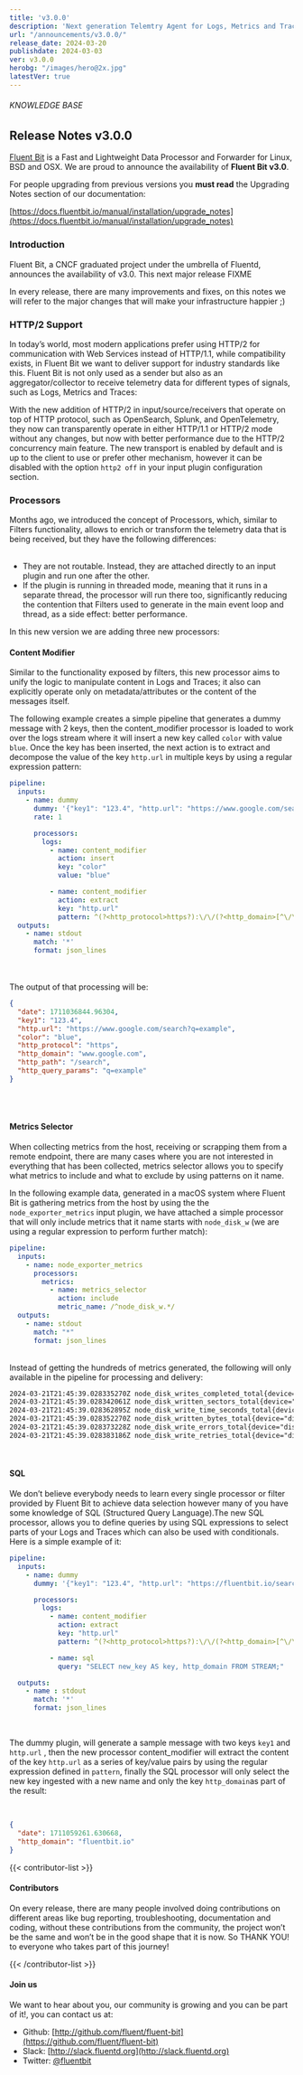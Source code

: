 ```yaml
---
title: 'v3.0.0'
description: 'Next generation Telemtry Agent for Logs, Metrics and Traces. '
url: "/announcements/v3.0.0/"
release_date: 2024-03-20
publishdate: 2024-03-03
ver: v3.0.0
herobg: "/images/hero@2x.jpg"
latestVer: true
---
```


###### KNOWLEDGE BASE

## Release Notes v3.0.0

[Fluent Bit](https://fluentbit.io) is a Fast and Lightweight Data Processor and Forwarder for Linux, BSD and OSX. We are proud to announce the availability of **Fluent Bit v3.0**.

For people upgrading from previous versions you **must read** the Upgrading Notes section of our documentation:

[https://docs.fluentbit.io/manual/installation/upgrade_notes](https://docs.fluentbit.io/manual/installation/upgrade_notes)

### Introduction

Fluent Bit, a CNCF graduated project under the umbrella of Fluentd, announces the availability of v3.0. This next major release FIXME

In every release, there are many improvements and fixes, on this notes we will refer to the major changes that will make your infrastructure happier ;)

### HTTP/2 Support

In today’s world, most modern applications prefer using HTTP/2 for communication with Web Services instead of HTTP/1.1, while compatibility exists, in Fluent Bit we want to deliver support for industry standards like this. Fluent Bit is not only used as a sender but also as an aggregator/collector to receive telemetry data for different types of signals, such as Logs, Metrics and Traces:


With the new addition of HTTP/2 in input/source/receivers that operate on top of  HTTP protocol, such as OpenSearch, Splunk, and OpenTelemetry, they now can transparently operate in either HTTP/1.1 or HTTP/2 mode without any changes, but now with better performance due to the HTTP/2 concurrency main feature.
The new transport is enabled by default and is up to the client to use or prefer other mechanism, however it can be disabled with the option `http2 off` in your input plugin configuration section.

### Processors

Months ago, we introduced the concept of Processors, which, similar to Filters functionality, allows to enrich or transform the telemetry data that is being received, but they have the following differences:
<br/><br/>

- They are not routable. Instead, they are attached directly to an input plugin and run one after the other.
- If the plugin is running in threaded mode, meaning that it runs in a separate thread, the processor will run there too, significantly reducing the contention that Filters used to generate in the main event loop and thread, as a side effect: better performance.

In this new version we are adding three new processors:

#### Content Modifier

Similar to the functionality exposed by filters, this new processor aims to unify the logic to manipulate content in Logs and Traces; it also can explicitly operate only on metadata/attributes or the content of the messages itself.

The following example creates a simple pipeline that generates a dummy message with 2 keys, then the content\_modifier processor is loaded to work over the logs stream where it will insert a new key called `color` with value `blue`. Once the key has been inserted, the next action is to extract and decompose the value of the key `http.url` in multiple keys by using a regular expression pattern:

```yaml
pipeline:
  inputs:
    - name: dummy
      dummy: '{"key1": "123.4", "http.url": "https://www.google.com/search?q=example"}'
      rate: 1

      processors:
        logs:
          - name: content_modifier
            action: insert
            key: "color"
            value: "blue"

          - name: content_modifier
            action: extract
            key: "http.url"
            pattern: ^(?<http_protocol>https?):\/\/(?<http_domain>[^\/\?]+)(?<http_path>\/[^?]*)?(?:\?(?<http_query_params>.*))?
  outputs:
    - name: stdout
      match: '*'
      format: json_lines
```

<br/><br/>
The output of that processing will be:

```json
{
  "date": 1711036844.96304,
  "key1": "123.4",
  "http.url": "https://www.google.com/search?q=example",
  "color": "blue",
  "http_protocol": "https",
  "http_domain": "www.google.com",
  "http_path": "/search",
  "http_query_params": "q=example"
}
```

<br/><br/>

#### Metrics Selector

When collecting metrics from the host, receiving or scrapping them from a remote endpoint, there are many cases where you are not interested in everything that has been collected, metrics selector allows you to specify what metrics to include and what to exclude by using patterns on it name.

In the following example data, generated in a macOS system where Fluent Bit is gathering metrics from the host by using the the `node_exporter_metrics` input plugin, we have attached a simple processor that will only include metrics that it name starts with `node_disk_w` (we are using a regular expression to perform further match):

```yaml
pipeline:
  inputs:
    - name: node_exporter_metrics
      processors:
        metrics:
          - name: metrics_selector
            action: include
            metric_name: /^node_disk_w.*/
  outputs:
    - name: stdout
      match: "*"
      format: json_lines
```

<br/>
Instead of getting the hundreds of metrics generated, the following will only available in the pipeline for processing and delivery:

<br/>

```txt
2024-03-21T21:45:39.028335270Z node_disk_writes_completed_total{device="disk0"} = 21667544
2024-03-21T21:45:39.028342061Z node_disk_written_sectors_total{device="disk0"} = 5289.927734375
2024-03-21T21:45:39.028362895Z node_disk_write_time_seconds_total{device="disk0"} = 1728.3985221549999
2024-03-21T21:45:39.028352270Z node_disk_written_bytes_total{device="disk0"} = 404240666624
2024-03-21T21:45:39.028373228Z node_disk_write_errors_total{device="disk0"} = 0
2024-03-21T21:45:39.028383186Z node_disk_write_retries_total{device="disk0"} = 0
```

<br/>

#### SQL

We don’t believe everybody needs to learn every single processor or filter provided by Fluent Bit to achieve data selection however many of you have some knowledge of SQL (Structured Query Language).The new SQL processor, allows you to define queries by using SQL expressions to select parts of your Logs and Traces which can also be used with conditionals. Here is a simple example of it:


```yaml
pipeline:
  inputs:
    - name: dummy
      dummy: '{"key1": "123.4", "http.url": "https://fluentbit.io/search?q=docs"}'

      processors:
        logs:
          - name: content_modifier
            action: extract
            key: "http.url"
            pattern: ^(?<http_protocol>https?):\/\/(?<http_domain>[^\/\?]+)(?<http_path>\/[^?]*)?(?:\?(?<http_query_params>.*))?

          - name: sql
            query: "SELECT new_key AS key, http_domain FROM STREAM;"

  outputs:
    - name : stdout
      match: '*'
      format: json_lines
```

<br/>

The dummy plugin, will generate a sample message with two keys `key1` and `http.url` , then the new processor content\_modifier will extract the content of the key `http.url` as a series of key/value pairs by using the regular expression defined in `pattern`, finally the SQL processor will only select the new key ingested with a new name and only the key `http_domain`as part of the result:

<br/>

```json
{
  "date": 1711059261.630668,
  "http_domain": "fluentbit.io"
}
```

{{< contributor-list >}}
#### Contributors

On every release, there are many people involved doing contributions on different areas like bug reporting, troubleshooting, documentation and coding, without these contributions from the community, the project won’t be the same and won’t be in the good shape that it is now. So THANK YOU! to everyone who takes part of this journey!

{{< /contributor-list >}}

#### Join us

We want to hear about you, our community is growing and you can be part of it!, you can contact us at:

* Github: [http://github.com/fluent/fluent-bit](https://github.com/fluent/fluent-bit)
* Slack: [http://slack.fluentd.org](http://slack.fluentd.org)
* Twitter: [@fluentbit](https://twitter.com/fluentbit)
